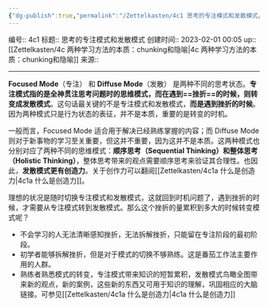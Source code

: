 ```yaml
---
{"dg-publish":true,"permalink":"/Zettelkasten/4c1 思考的专注模式和发散模式/","dgPassFrontmatter":true}
---
```


编号:: 4c1
标题:: 思考的专注模式和发散模式
创建时间:: 2023-02-01 00:05
up:: [[Zettelkasten/4c 两种学习方法的本质：chunking和隐喻\|4c 两种学习方法的本质：chunking和隐喻]]
来源:: 

---

**Focused Mode**（专注） 和 **Diffuse Mode**（发散） 是两种不同的思考状态。**专注模式指的是全神贯注思考问题时的思维模式，而在遇到==挫折==的时候，则转变成发散模式**。这句话最关键的不是专注模式和发散模式，**而是遇到挫折的时候**。因为两种模式只是行为状态的表征，并不是本质，重要的是转变的时机。

一般而言，Focused Mode 适合用于解决已经熟练掌握的内容；而 Diffuse Mode 则对于新事物的学习至关重要，但这并不重要，因为这并不是本质。这两种模式也分别对应了两种不同的思维模式：**顺序思考（Sequential Thinking）和整体思考（Holistic Thinking）**，整体思考带来的观点需要顺序思考来验证其合理性。也因此，**发散模式更有创造力**。关于创作力可以翻阅[[Zettelkasten/4c1a 什么是创造力\|4c1a 什么是创造力]]。

理想的状况是随时切换专注模式和发散模式，这就回到时机问题了，遇到挫折的时候，才需要从专注模式转到发散模式。那么这个挫折的量累积到多大的时候转变模式呢？

-   不会学习的人无法清晰感知挫折，无法拆解挫折，只能留在专注阶段的最初阶段。
-   初学者能够拆解挫折，但是对于模式的切换不够熟练。这是番茄工作法主要作用的人群。
-   熟练者熟悉模式的转变，专注模式带来知识的短暂累积，发散模式鸟瞰全图带来新的观点，新的案例，这些新的东西又可用于知识的理解，巩固相应的大脑链接。可参见[[Zettelkasten/4c1a 什么是创造力\|4c1a 什么是创造力]]